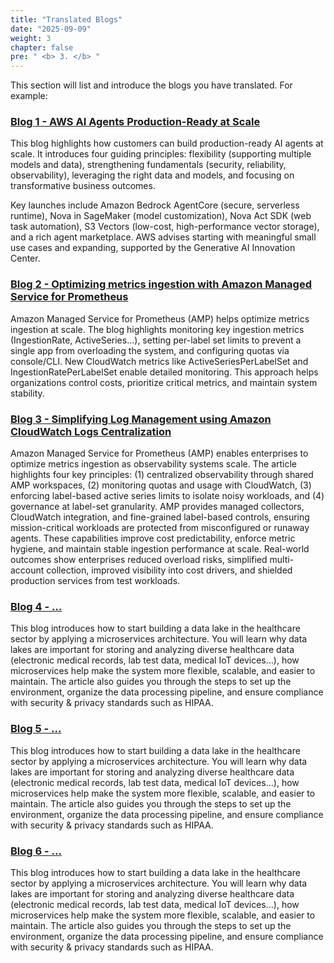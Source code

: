 ```yaml
---
title: "Translated Blogs"
date: "2025-09-09"
weight: 3
chapter: false
pre: " <b> 3. </b> "
---
```


This section will list and introduce the blogs you have translated. For example:

### [Blog 1 - AWS AI Agents Production-Ready at Scale](3.1-Blog1/)

This blog highlights how customers can build production-ready AI agents at scale. It introduces four guiding principles: flexibility (supporting multiple models and data), strengthening fundamentals (security, reliability, observability), leveraging the right data and models, and focusing on transformative business outcomes.

Key launches include Amazon Bedrock AgentCore (secure, serverless runtime), Nova in SageMaker (model customization), Nova Act SDK (web task automation), S3 Vectors (low-cost, high-performance vector storage), and a rich agent marketplace. AWS advises starting with meaningful small use cases and expanding, supported by the Generative AI Innovation Center.

### [Blog 2 - Optimizing metrics ingestion with Amazon Managed Service for Prometheus](3.2-Blog2/)

Amazon Managed Service for Prometheus (AMP) helps optimize metrics ingestion at scale. The blog highlights monitoring key ingestion metrics (IngestionRate, ActiveSeries…), setting per-label set limits to prevent a single app from overloading the system, and configuring quotas via console/CLI. New CloudWatch metrics like ActiveSeriesPerLabelSet and IngestionRatePerLabelSet enable detailed monitoring. This approach helps organizations control costs, prioritize critical metrics, and maintain system stability.

### [Blog 3 - Simplifying Log Management using Amazon CloudWatch Logs Centralization](3.3-Blog3/)

Amazon Managed Service for Prometheus (AMP) enables enterprises to optimize metrics ingestion as observability systems scale. The article highlights four key principles: (1) centralized observability through shared AMP workspaces, (2) monitoring quotas and usage with CloudWatch, (3) enforcing label-based active series limits to isolate noisy workloads, and (4) governance at label-set granularity. AMP provides managed collectors, CloudWatch integration, and fine-grained label-based controls, ensuring mission-critical workloads are protected from misconfigured or runaway agents. These capabilities improve cost predictability, enforce metric hygiene, and maintain stable ingestion performance at scale. Real-world outcomes show enterprises reduced overload risks, simplified multi-account collection, improved visibility into cost drivers, and shielded production services from test workloads.

### [Blog 4 - ...](3.4-Blog4/)

This blog introduces how to start building a data lake in the healthcare sector by applying a microservices architecture. You will learn why data lakes are important for storing and analyzing diverse healthcare data (electronic medical records, lab test data, medical IoT devices…), how microservices help make the system more flexible, scalable, and easier to maintain. The article also guides you through the steps to set up the environment, organize the data processing pipeline, and ensure compliance with security & privacy standards such as HIPAA.

### [Blog 5 - ...](3.5-Blog5/)

This blog introduces how to start building a data lake in the healthcare sector by applying a microservices architecture. You will learn why data lakes are important for storing and analyzing diverse healthcare data (electronic medical records, lab test data, medical IoT devices…), how microservices help make the system more flexible, scalable, and easier to maintain. The article also guides you through the steps to set up the environment, organize the data processing pipeline, and ensure compliance with security & privacy standards such as HIPAA.

### [Blog 6 - ...](3.6-Blog6/)

This blog introduces how to start building a data lake in the healthcare sector by applying a microservices architecture. You will learn why data lakes are important for storing and analyzing diverse healthcare data (electronic medical records, lab test data, medical IoT devices…), how microservices help make the system more flexible, scalable, and easier to maintain. The article also guides you through the steps to set up the environment, organize the data processing pipeline, and ensure compliance with security & privacy standards such as HIPAA.
